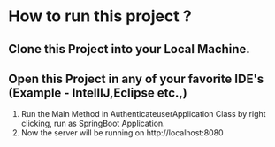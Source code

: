 # How to run this project ?
## Clone this Project into your Local Machine.
## Open this Project in any of your favorite IDE's (Example - IntellIJ,Eclipse etc.,)


<ol>
  <li> Run the Main Method in AuthenticateuserApplication Class by right clicking, run as SpringBoot Application. </li>
    <li>Now the server will be running on http://localhost:8080 </li>
</ol>
